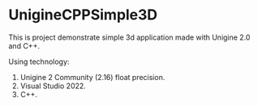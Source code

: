 # UnigineCPPSimple3D
This is project demonstrate simple 3d application made with Unigine 2.0 and C++.

Using technology:
1.  Unigine 2 Community (2.16) float precision.
2.  Visual Studio 2022.
3.  C++.
